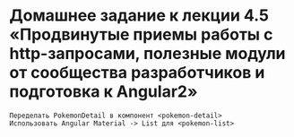 # Домашнее задание к лекции 4.5 «Продвинутые приемы работы с http-запросами, полезные модули от сообщества разработчиков и подготовка к Angular2»

    Переделать PokemonDetail в компонент <pokemon-detail>
    Использовать Angular Material -> List для <pokemon-list>
